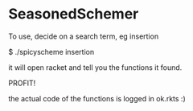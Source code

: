 # SeasonedSchemer

To use, decide on a search term, eg insertion<p>
$ ./spicyscheme insertion<p>
it will open racket and tell you the functions it found.<p>
PROFIT!<p>
the actual code of the functions is logged in ok.rkts :)
